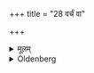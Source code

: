 +++
title = "28 वर्चं वा"

+++

<details><summary>मूलम्</summary>

वर्चं वा २८
</details>

<details><summary>Oldenberg</summary>

28. He should sprinkle each (Bali with water) before and afterwards.
</details>
